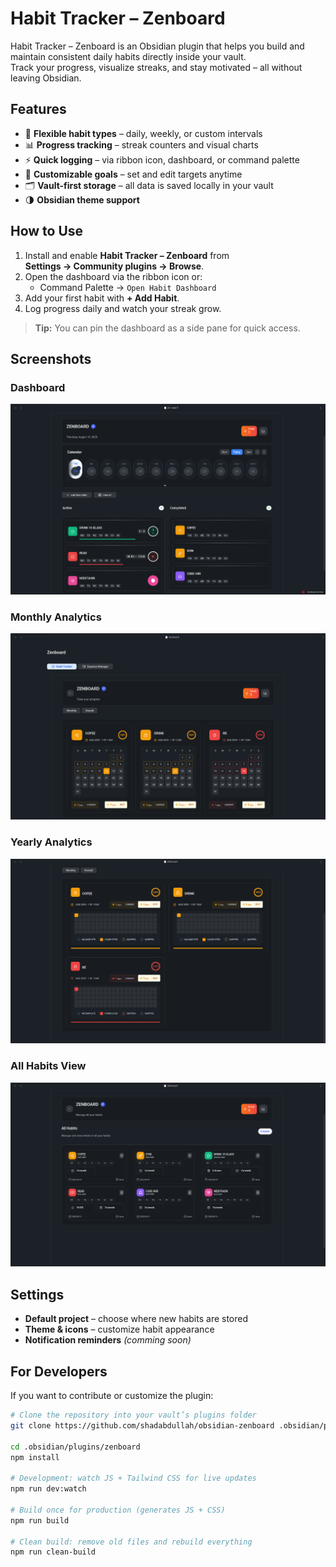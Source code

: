 # Habit Tracker – Zenboard

Habit Tracker – Zenboard is an Obsidian plugin that helps you build and maintain consistent daily habits directly inside your vault.  
Track your progress, visualize streaks, and stay motivated – all without leaving Obsidian.

## Features

- 📅 **Flexible habit types** – daily, weekly, or custom intervals
- 📊 **Progress tracking** – streak counters and visual charts
- ⚡ **Quick logging** – via ribbon icon, dashboard, or command palette
- 🎯 **Customizable goals** – set and edit targets anytime
- 🗂 **Vault-first storage** – all data is saved locally in your vault
- 🌗 **Obsidian theme support**

## How to Use

1. Install and enable **Habit Tracker – Zenboard** from  
   **Settings → Community plugins → Browse**.
2. Open the dashboard via the ribbon icon or:
   - Command Palette → `Open Habit Dashboard`
3. Add your first habit with **+ Add Habit**.
4. Log progress daily and watch your streak grow.

> **Tip:** You can pin the dashboard as a side pane for quick access.

## Screenshots

### Dashboard
![Zenboard Dashboard](docs/screenshot-dashboard.png)

### Monthly Analytics 
![Zenboard Monthly Overview](docs/screenshot-monthly-overview.png)

### Yearly Analytics 
![Zenboard Yearly Overview](docs/screenshot-yearly-overview.png)

### All Habits View 
![Zenboard All Habits ](docs/screenshot-all-habits.png)


## Settings

- **Default project** – choose where new habits are stored
- **Theme & icons** – customize habit appearance
- **Notification reminders** *(comming soon)*

## For Developers

If you want to contribute or customize the plugin:

```bash
# Clone the repository into your vault’s plugins folder
git clone https://github.com/shadabdullah/obsidian-zenboard .obsidian/plugins/zenboard

cd .obsidian/plugins/zenboard
npm install

# Development: watch JS + Tailwind CSS for live updates
npm run dev:watch

# Build once for production (generates JS + CSS)
npm run build

# Clean build: remove old files and rebuild everything
npm run clean-build
